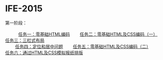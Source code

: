 # IFE-2015
第一阶段：<br><br>
　　　[任务一：零基础HTML编码](https://yangrenmu.github.io/IFE-2015/task/task01/index.html "task01") 　　[任务二：零基础HTML及CSS编码（一）](https://yangrenmu.github.io/IFE-2015/task/task02/index.html "task02") 　　
[任务三：三栏式布局](https://yangrenmu.github.io/IFE-2015/task/task03/index.html "task03")<br/>　　
[任务四：定位和居中问题](https://yangrenmu.github.io/IFE-2015/task/task04/index.html "task04")　　
[任务五：零基础HTML及CSS编码（二）](https://yangrenmu.github.io/IFE-2015/task/task05/index.html "task05")　　
[任务六：通过HTML及CSS模拟报纸排版](https://yangrenmu.github.io/IFE-2015/task/task06/index.html "task06")　　


